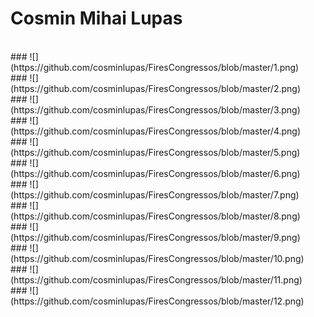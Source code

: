 # Cosmin Mihai Lupas
<br />
###
![](https://github.com/cosminlupas/FiresCongressos/blob/master/1.png)
<br />
###
![](https://github.com/cosminlupas/FiresCongressos/blob/master/2.png)
<br />
###
![](https://github.com/cosminlupas/FiresCongressos/blob/master/3.png)
<br />
###
![](https://github.com/cosminlupas/FiresCongressos/blob/master/4.png)
<br />
###
![](https://github.com/cosminlupas/FiresCongressos/blob/master/5.png)
<br />
###
![](https://github.com/cosminlupas/FiresCongressos/blob/master/6.png)
<br />
###
![](https://github.com/cosminlupas/FiresCongressos/blob/master/7.png)
<br />
###
![](https://github.com/cosminlupas/FiresCongressos/blob/master/8.png)
<br />
###
![](https://github.com/cosminlupas/FiresCongressos/blob/master/9.png)
<br />
###
![](https://github.com/cosminlupas/FiresCongressos/blob/master/10.png)
<br />
###
![](https://github.com/cosminlupas/FiresCongressos/blob/master/11.png)
<br />
###
![](https://github.com/cosminlupas/FiresCongressos/blob/master/12.png)
<br />
